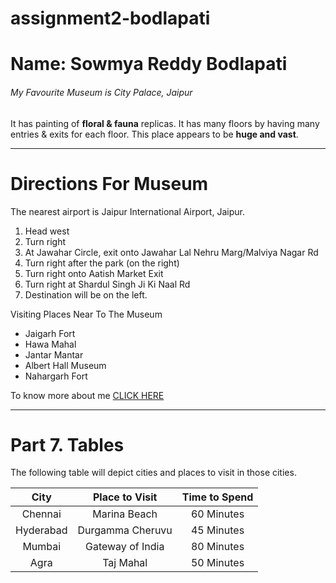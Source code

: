 # assignment2-bodlapati

# Name: Sowmya Reddy Bodlapati


###### My Favourite Museum is City Palace, Jaipur

It has painting of **floral & fauna** replicas. It has many floors by having many entries & exits for each floor. This place appears to be **huge and vast**.

****

# Directions For Museum

The nearest airport is Jaipur International Airport, Jaipur.

1. Head west
2. Turn right
3. At Jawahar Circle, exit onto Jawahar Lal Nehru Marg/Malviya Nagar Rd
4. Turn right after the park (on the right)
5. Turn right onto Aatish Market Exit
6. Turn right at Shardul Singh Ji Ki Naal Rd
7. Destination will be on the left.

Visiting Places Near To The Museum

- Jaigarh Fort
- Hawa Mahal
- Jantar Mantar
- Albert Hall Museum
- Nahargarh Fort


To know more about me [CLICK HERE](/AboutMe.md)

****

# Part 7. Tables

The following table will depict cities and places to visit in those cities.

|   City     |  Place to Visit  | Time to Spend |
|   :---:    |      :---:       |       :---:   |
| Chennai    |  Marina Beach    |    60 Minutes |
| Hyderabad  |  Durgamma Cheruvu|    45 Minutes |
| Mumbai     |  Gateway of India|    80 Minutes |
| Agra       |  Taj Mahal       |    50 Minutes |
